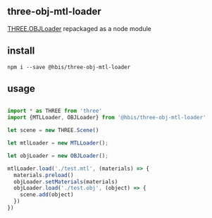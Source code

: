 ## three-obj-mtl-loader

[THREE.OBJLoader](https://threejs.org/examples/js/loaders/OBJLoader.js) repackaged as a node module

## install

`npm i --save @hbis/three-obj-mtl-loader`

## usage

```js

import * as THREE from 'three'
import {MTLLoader, OBJLoader} from '@hbis/three-obj-mtl-loader'

let scene = new THREE.Scene()

let mtlLoader = new MTLLoader();

let objLoader = new OBJLoader();

mtlLoader.load('./test.mtl', (materials) => {
  materials.preload()
  objLoader.setMaterials(materials)
  objLoader.load('./test.obj', (object) => {
    scene.add(object)
  })
})

```
